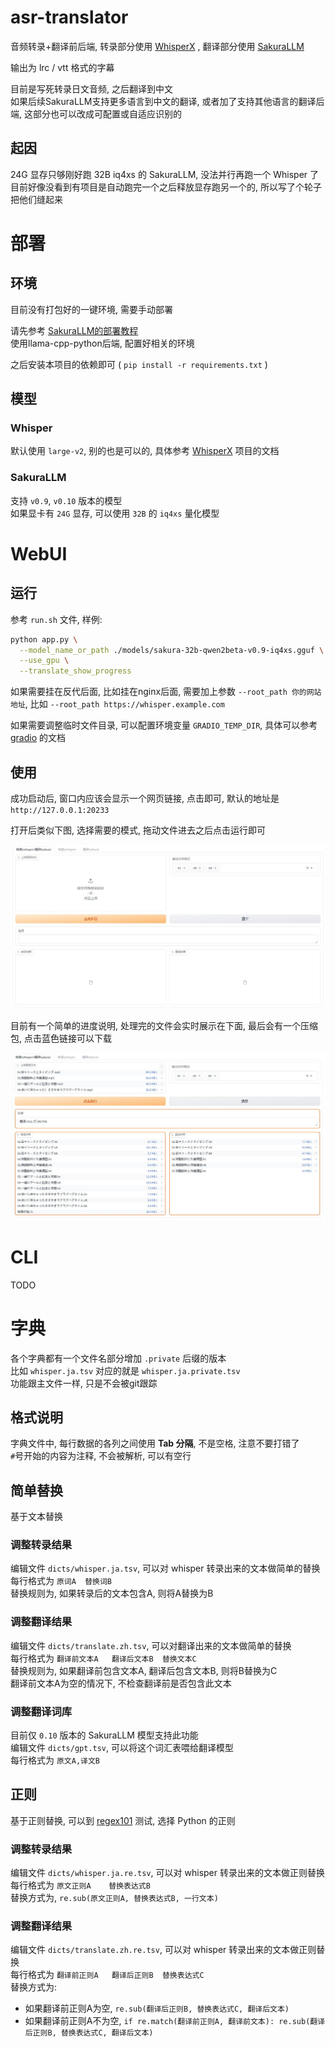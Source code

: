 # asr-translator

音频转录+翻译前后端, 转录部分使用 [WhisperX](https://github.com/m-bain/whisperX) , 翻译部分使用 [SakuraLLM](https://github.com/SakuraLLM)

输出为 lrc / vtt 格式的字幕

目前是写死转录日文音频, 之后翻译到中文  
如果后续SakuraLLM支持更多语言到中文的翻译, 或者加了支持其他语言的翻译后端, 这部分也可以改成可配置或自适应识别的

## 起因

24G 显存只够刚好跑 32B iq4xs 的 SakuraLLM, 没法并行再跑一个 Whisper 了  
目前好像没看到有项目是自动跑完一个之后释放显存跑另一个的, 所以写了个轮子把他们缝起来  

# 部署

## 环境

目前没有打包好的一键环境, 需要手动部署  

请先参考 [SakuraLLM的部署教程](https://github.com/SakuraLLM/Sakura-13B-Galgame/wiki/Python%E9%83%A8%E7%BD%B2%E6%95%99%E7%A8%8B)  
使用llama-cpp-python后端, 配置好相关的环境 

之后安装本项目的依赖即可 ( `pip install -r requirements.txt` )

## 模型

### Whisper

默认使用 `large-v2`, 别的也是可以的, 具体参考 [WhisperX](https://github.com/m-bain/whisperX) 项目的文档

### SakuraLLM

支持 `v0.9`, `v0.10` 版本的模型  
如果显卡有 `24G` 显存, 可以使用 `32B` 的 `iq4xs` 量化模型

# WebUI

## 运行

参考 `run.sh` 文件, 样例: 

```bash
python app.py \
  --model_name_or_path ./models/sakura-32b-qwen2beta-v0.9-iq4xs.gguf \
  --use_gpu \
  --translate_show_progress
```

如果需要挂在反代后面, 比如挂在nginx后面, 需要加上参数 `--root_path 你的网站地址`, 比如 `--root_path https://whisper.example.com`

如果需要调整临时文件目录, 可以配置环境变量 `GRADIO_TEMP_DIR`, 具体可以参考 [gradio](https://www.gradio.app/) 的文档

## 使用

成功启动后, 窗口内应该会显示一个网页链接, 点击即可, 默认的地址是 `http://127.0.0.1:20233`

打开后类似下图, 选择需要的模式, 拖动文件进去之后点击运行即可

![main_0](/assets/main_0.jpg)  

目前有一个简单的进度说明, 处理完的文件会实时展示在下面, 最后会有一个压缩包, 点击蓝色链接可以下载  

![main_1](/assets/main_1.jpg)  

# CLI

TODO

# 字典

各个字典都有一个文件名部分增加 `.private` 后缀的版本  
比如 `whisper.ja.tsv` 对应的就是 `whisper.ja.private.tsv`  
功能跟主文件一样, 只是不会被git跟踪  

## 格式说明

字典文件中, 每行数据的各列之间使用 **Tab 分隔**, 不是空格, 注意不要打错了  
`#`号开始的内容为注释, 不会被解析, 可以有空行  

## 简单替换

基于文本替换  

### 调整转录结果

编辑文件 `dicts/whisper.ja.tsv`, 可以对 whisper 转录出来的文本做简单的替换  
每行格式为 `原词A	替换词B`  
替换规则为, 如果转录后的文本包含A, 则将A替换为B  

### 调整翻译结果

编辑文件 `dicts/translate.zh.tsv`, 可以对翻译出来的文本做简单的替换  
每行格式为 `翻译前文本A	翻译后文本B	替换文本C`  
替换规则为, 如果翻译前包含文本A, 翻译后包含文本B, 则将B替换为C  
翻译前文本A为空的情况下, 不检查翻译前是否包含此文本  

### 调整翻译词库

目前仅 `0.10` 版本的 SakuraLLM 模型支持此功能  
编辑文件 `dicts/gpt.tsv`, 可以将这个词汇表喂给翻译模型  
每行格式为 `原文A,译文B`  

## 正则

基于正则替换, 可以到 [regex101](https://regex101.com/) 测试, 选择 Python 的正则  

### 调整转录结果

编辑文件 `dicts/whisper.ja.re.tsv`, 可以对 whisper 转录出来的文本做正则替换  
每行格式为 `原文正则A	替换表达式B`  
替换方式为,  `re.sub(原文正则A, 替换表达式B, 一行文本)`

### 调整翻译结果

编辑文件 `dicts/translate.zh.re.tsv`, 可以对 whisper 转录出来的文本做正则替换  
每行格式为 `翻译前正则A	翻译后正则B	替换表达式C`  
替换方式为:
- 如果翻译前正则A为空, `re.sub(翻译后正则B, 替换表达式C, 翻译后文本)`  
- 如果翻译前正则A不为空,  `if re.match(翻译前正则A, 翻译前文本): re.sub(翻译后正则B, 替换表达式C, 翻译后文本)`
